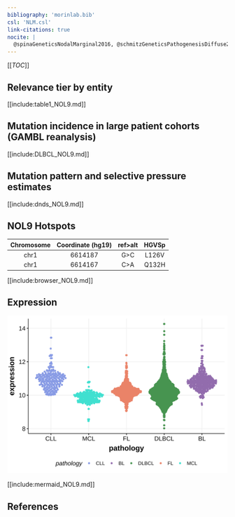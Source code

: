 ```yaml
---
bibliography: 'morinlab.bib'
csl: 'NLM.csl'
link-citations: true
nocite: |
  @spinaGeneticsNodalMarginal2016, @schmitzGeneticsPathogenesisDiffuse2018, 
---
```

[[_TOC_]]


## Relevance tier by entity

[[include:table1_NOL9.md]]

## Mutation incidence in large patient cohorts (GAMBL reanalysis)

[[include:DLBCL_NOL9.md]]

## Mutation pattern and selective pressure estimates

[[include:dnds_NOL9.md]]

## NOL9 Hotspots

| Chromosome |Coordinate (hg19) | ref>alt | HGVSp | 
 | :---:| :---: | :--: | :---: |
| chr1 | 6614187 | G>C | L126V |
| chr1 | 6614167 | C>A | Q132H |

[[include:browser_NOL9.md]]

## Expression
![](images/gene_expression/NOL9_by_pathology.svg)
<!-- ORIGIN: spinaGeneticsNodalMarginal2016b -->
<!-- DLBCL: schmitzGeneticsPathogenesisDiffuse2018a -->
<!-- MZL: spinaGeneticsNodalMarginal2016b -->

[[include:mermaid_NOL9.md]]

## References

